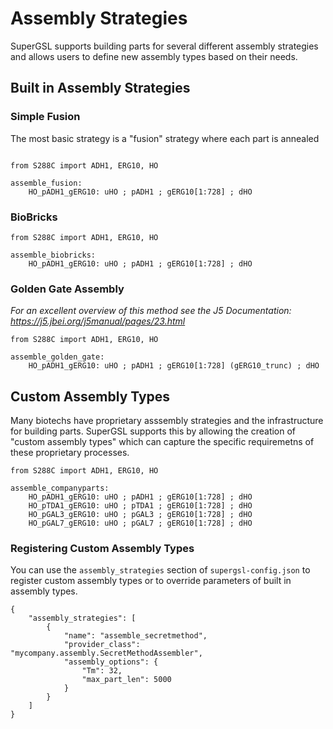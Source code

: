# Assembly Strategies

SuperGSL supports building parts for several different assembly strategies and allows users to define new assembly types based on their needs.

## Built in Assembly Strategies

### Simple Fusion

The most basic strategy is a "fusion" strategy where each part is annealed  
```

from S288C import ADH1, ERG10, HO

assemble_fusion:
    HO_pADH1_gERG10: uHO ; pADH1 ; gERG10[1:728] ; dHO

```

### BioBricks

```
from S288C import ADH1, ERG10, HO

assemble_biobricks:
    HO_pADH1_gERG10: uHO ; pADH1 ; gERG10[1:728] ; dHO

```

### Golden Gate Assembly
*For an excellent overview of this method see the J5 Documentation: https://j5.jbei.org/j5manual/pages/23.html*

```
from S288C import ADH1, ERG10, HO

assemble_golden_gate:
    HO_pADH1_gERG10: uHO ; pADH1 ; gERG10[1:728] (gERG10_trunc) ; dHO
```

## Custom Assembly Types

Many biotechs have proprietary asssembly strategies and the infrastructure for building parts. SuperGSL supports this by allowing the creation of "custom assembly types" which can capture the specific requiremetns of these proprietary processes.

```
from S288C import ADH1, ERG10, HO

assemble_companyparts:
    HO_pADH1_gERG10: uHO ; pADH1 ; gERG10[1:728] ; dHO
    HO_pTDA1_gERG10: uHO ; pTDA1 ; gERG10[1:728] ; dHO
    HO_pGAL3_gERG10: uHO ; pGAL3 ; gERG10[1:728] ; dHO
    HO_pGAL7_gERG10: uHO ; pGAL7 ; gERG10[1:728] ; dHO
```

### Registering Custom Assembly Types
You can use the `assembly_strategies` section of `supergsl-config.json` to register custom assembly types or to override parameters of built in assembly types.

```
{
    "assembly_strategies": [
        {
            "name": "assemble_secretmethod",
            "provider_class": "mycompany.assembly.SecretMethodAssembler",
            "assembly_options": {
                "Tm": 32,
                "max_part_len": 5000
            }
        }
    ]
}
```
